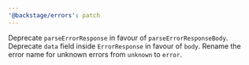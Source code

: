 ```yaml
---
'@backstage/errors': patch
---
```


Deprecate `parseErrorResponse` in favour of `parseErrorResponseBody`. Deprecate `data` field inside `ErrorResponse` in favour of `body`.
Rename the error name for unknown errors from `unknown` to `error`.
